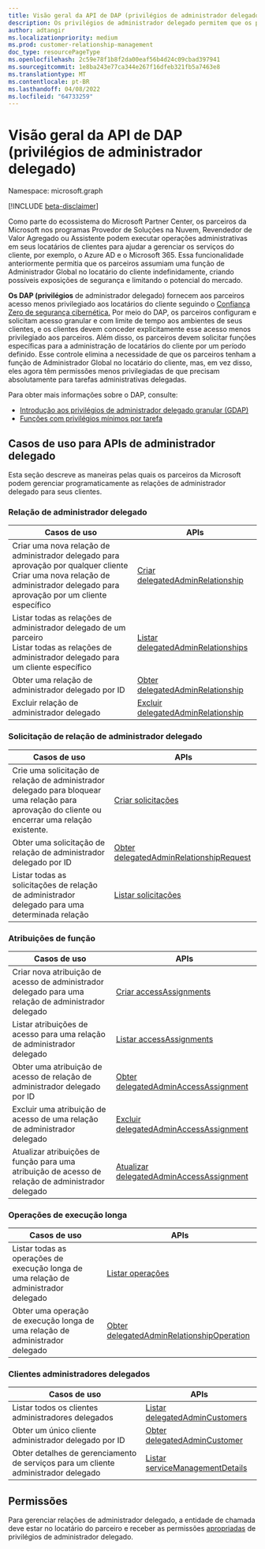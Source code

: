 ```yaml
---
title: Visão geral da API de DAP (privilégios de administrador delegado)
description: Os privilégios de administrador delegado permitem que os parceiros da Microsoft configurem e solicitem acesso granular e com limite de tempo aos ambientes de seus clientes, permitindo que os clientes apliquem um acesso menos privilegiado para parceiros da Microsoft.
author: adtangir
ms.localizationpriority: medium
ms.prod: customer-relationship-management
doc_type: resourcePageType
ms.openlocfilehash: 2c59e78f1b8f2da00eaf56b4d24c09cbad397941
ms.sourcegitcommit: 1e8ba243e77ca344e267f16dfeb321fb5a7463e8
ms.translationtype: MT
ms.contentlocale: pt-BR
ms.lasthandoff: 04/08/2022
ms.locfileid: "64733259"
---
```

# <a name="delegated-admin-privileges-dap-api-overview"></a>Visão geral da API de DAP (privilégios de administrador delegado)

Namespace: microsoft.graph

[!INCLUDE [beta-disclaimer](../../includes/beta-disclaimer.md)]

Como parte do ecossistema do Microsoft Partner Center, os parceiros da Microsoft nos programas Provedor de Soluções na Nuvem, Revendedor de Valor Agregado ou Assistente podem executar operações administrativas em seus locatários de clientes para ajudar a gerenciar os serviços do cliente, por exemplo, o Azure AD e o Microsoft 365. Essa funcionalidade anteriormente permitia que os parceiros assumiam uma função de Administrador Global no locatário do cliente indefinidamente, criando possíveis exposições de segurança e limitando o potencial do mercado.

**Os DAP (privilégios** de administrador delegado) fornecem aos parceiros acesso menos privilegiado aos locatários do cliente seguindo o [Confiança Zero de segurança cibernética.](/security/zero-trust/) Por meio do DAP, os parceiros configuram e solicitam acesso granular e com limite de tempo aos ambientes de seus clientes, e os clientes devem conceder explicitamente esse acesso menos privilegiado aos parceiros. Além disso, os parceiros devem solicitar funções específicas para a administração de locatários do cliente por um período definido. Esse controle elimina a necessidade de que os parceiros tenham a função de Administrador Global no locatário do cliente, mas, em vez disso, eles agora têm permissões menos privilegiadas de que precisam absolutamente para tarefas administrativas delegadas.

Para obter mais informações sobre o DAP, consulte:
+ [Introdução aos privilégios de administrador delegado granular (GDAP)](/partner-center/gdap-introduction)
+ [Funções com privilégios mínimos por tarefa](/partner-center/gdap-least-privileged-roles-by-task)

## <a name="use-cases-for-delegated-admin-apis"></a>Casos de uso para APIs de administrador delegado

Esta seção descreve as maneiras pelas quais os parceiros da Microsoft podem gerenciar programaticamente as relações de administrador delegado para seus clientes.

### <a name="delegated-admin-relationship"></a>Relação de administrador delegado

| Casos de uso | APIs |
|--|--|
| Criar uma nova relação de administrador delegado para aprovação por qualquer cliente <br/> Criar uma nova relação de administrador delegado para aprovação por um cliente específico | [Criar delegatedAdminRelationship](../api/tenantrelationship-post-delegatedadminrelationships.md) |
| Listar todas as relações de administrador delegado de um parceiro <br/> Listar todas as relações de administrador delegado para um cliente específico | [Listar delegatedAdminRelationships](../api/tenantrelationship-list-delegatedadminrelationships.md) |
| Obter uma relação de administrador delegado por ID | [Obter delegatedAdminRelationship](../api/delegatedadminrelationship-get.md)  |
| Excluir relação de administrador delegado | [Excluir delegatedAdminRelationship](../api/delegatedadminrelationship-delete.md) |

### <a name="delegated-admin-relationship-request"></a>Solicitação de relação de administrador delegado

| Casos de uso | APIs |
|--|--|
| Crie uma solicitação de relação de administrador delegado para bloquear uma relação para aprovação do cliente ou encerrar uma relação existente. | [Criar solicitações](../api/delegatedadminrelationship-post-requests.md) |
| Obter uma solicitação de relação de administrador delegado por ID | [Obter delegatedAdminRelationshipRequest](../api/delegatedadminrelationshiprequest-get.md) |
| Listar todas as solicitações de relação de administrador delegado para uma determinada relação | [Listar solicitações](../api/delegatedadminrelationship-list-requests.md) |


### <a name="role-assignments"></a>Atribuições de função

| Casos de uso | APIs |
|--|--|
| Criar nova atribuição de acesso de administrador delegado para uma relação de administrador delegado | [Criar accessAssignments](../api/delegatedadminrelationship-post-accessassignments.md) |
| Listar atribuições de acesso para uma relação de administrador delegado | [Listar accessAssignments](../api/delegatedadminrelationship-list-accessassignments.md) |
| Obter uma atribuição de acesso de relação de administrador delegado por ID | [Obter delegatedAdminAccessAssignment](../api/delegatedadminaccessassignment-get.md) |
| Excluir uma atribuição de acesso de uma relação de administrador delegado | [Excluir delegatedAdminAccessAssignment](../api/delegatedadminaccessassignment-delete.md) |
| Atualizar atribuições de função para uma atribuição de acesso de relação de administrador delegado | [Atualizar delegatedAdminAccessAssignment](../api/delegatedadminaccessassignment-update.md) |

### <a name="long-running-operations"></a>Operações de execução longa

| Casos de uso | APIs |
|--|--|
| Listar todas as operações de execução longa de uma relação de administrador delegado | [Listar operações](../api/delegatedadminrelationship-list-operations.md) |
| Obter uma operação de execução longa de uma relação de administrador delegado | [Obter delegatedAdminRelationshipOperation](../api/delegatedadminrelationshipoperation-get.md) |


### <a name="delegated-admin-customers"></a>Clientes administradores delegados

| Casos de uso | APIs |
|--|--|
| Listar todos os clientes administradores delegados | [Listar delegatedAdminCustomers](../api/tenantrelationship-list-delegatedadmincustomers.md)|
| Obter um único cliente administrador delegado por ID | [Obter delegatedAdminCustomer](../api/delegatedadmincustomer-get.md) |
| Obter detalhes de gerenciamento de serviços para um cliente administrador delegado | [Listar serviceManagementDetails](../api/delegatedadmincustomer-list-servicemanagementdetails.md) |

## <a name="permissions"></a>Permissões

Para gerenciar relações de administrador delegado, a entidade de chamada deve estar no locatário do parceiro e receber as permissões [apropriadas](/graph/permissions-reference#delegated-admin-relationship-permissions) de privilégios de administrador delegado.
